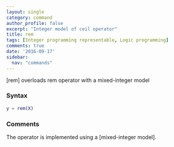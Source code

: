 ```yaml
---
layout: single
category: command
author_profile: false
excerpt: "Integer model of ceil operator"
title: rem
tags: [Integer programming representable, Logic programming]
comments: true
date: '2016-09-17'
sidebar:
  nav: "commands"
---
```


[rem] overloads rem operator with a mixed-integer model

### Syntax

````matlab
y = rem(X)
````

### Comments

The operator is implemented using a [mixed-integer model].
